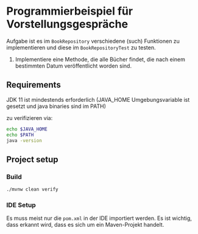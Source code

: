 # Programmierbeispiel für Vorstellungsgespräche

Aufgabe ist es im `BookRepository` verschiedene (such) Funktionen zu implementieren 
und diese im `BookRepositoryTest` zu testen.

1. Implementiere eine Methode, die alle Bücher findet, die nach einem bestimmten Datum veröffentlicht worden sind.

## Requirements

JDK 11 ist mindestends erforderlich (JAVA_HOME Umgebungsvariable ist gesetzt und java binaries sind im PATH)

zu verifizieren via:
```bash
echo $JAVA_HOME
echo $PATH
java -version
```

## Project setup

### Build

```bash
./mvnw clean verify
```

### IDE Setup

Es muss meist nur die `pom.xml` in der IDE importiert werden. Es ist wichtig, dass erkannt wird, dass es sich um ein Maven-Projekt handelt.
